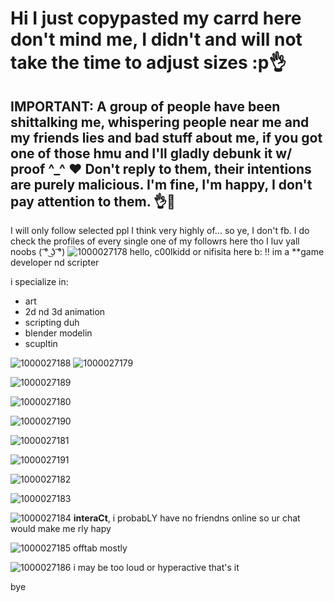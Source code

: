 # Hi I just copypasted my carrd here don't mind me, I didn't and will not take the time to adjust sizes :p👌 
## IMPORTANT: A group of people have been shittalking me, whispering people near me and my friends lies and bad stuff about me, if you got one of those hmu and I'll gladly debunk it w/ proof ^_^ ❤️ Don't reply to them, their intentions are purely malicious. I'm fine, I'm happy, I don't pay attention to them. 👌🍭
I will only follow selected ppl I think very highly of... so ye, I don't fb. I do check the profiles of every single one of my followrs here tho I luv yall noobs (⁠ ͡⁠°⁠ ͜⁠ʖ⁠ ͡⁠°⁠)
![1000027178](https://github.com/user-attachments/assets/6cb9e4c3-aa51-4754-a720-8a58294d1b6e)
hello, c00lkidd or nifisita here b: !!
im a **game developer nd scripter

i specialize in:
* art
* 2d nd 3d animation
* scripting duh
* blender modelin
* scupltin

![1000027188](https://github.com/user-attachments/assets/777943bc-9113-44cb-a800-ad965079d4b2)
![1000027179](https://github.com/user-attachments/assets/6bbbccb0-dda6-4ef8-aaf1-25fb6cee44f1)


![1000027189](https://github.com/user-attachments/assets/89b8f0f7-6e07-413d-8317-9f933d9a95ce)

![1000027180](https://github.com/user-attachments/assets/0fd3f7a2-b86e-4012-b9ea-4eb9650261d7)


![1000027190](https://github.com/user-attachments/assets/5e1931b5-f60a-486e-ba56-822abdb47838)

![1000027181](https://github.com/user-attachments/assets/760546e7-1528-49be-a8bc-cee97d215c14)


![1000027191](https://github.com/user-attachments/assets/33b3581f-26b0-4434-88c3-6d669589ce11)

![1000027182](https://github.com/user-attachments/assets/d5f5cf2d-5006-4e32-91d2-ce738acbf174)


![1000027183](https://github.com/user-attachments/assets/dc972f48-4437-4b73-a652-959e95d5a0be)

![1000027184](https://github.com/user-attachments/assets/95a601db-f488-4fc9-aa3f-82fdc5bcbd3f)
**interaCt**, i probabLY have no friendns online so ur chat would make me rly hapy

![1000027185](https://github.com/user-attachments/assets/9380d99d-d94c-4c36-9e16-1f6050853b79)
offtab mostly

![1000027186](https://github.com/user-attachments/assets/c888d00f-ec28-44c8-921a-c471c69c8a79)
i may be too loud or hyperactive that's it

bye
